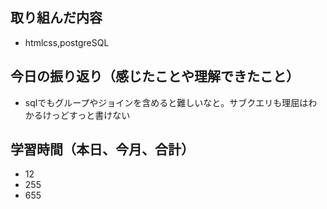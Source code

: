 ## 取り組んだ内容

- htmlcss,postgreSQL

## 今日の振り返り（感じたことや理解できたこと）

- sqlでもグループやジョインを含めると難しいなと。サブクエリも理屈はわかるけっどすっと書けない

## 学習時間（本日、今月、合計）

- 12
- 255
- 655
